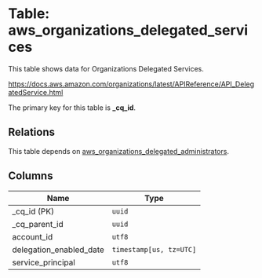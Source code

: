 # Table: aws_organizations_delegated_services

This table shows data for Organizations Delegated Services.

https://docs.aws.amazon.com/organizations/latest/APIReference/API_DelegatedService.html

The primary key for this table is **_cq_id**.

## Relations

This table depends on [aws_organizations_delegated_administrators](aws_organizations_delegated_administrators.md).

## Columns

| Name          | Type          |
| ------------- | ------------- |
|_cq_id (PK)|`uuid`|
|_cq_parent_id|`uuid`|
|account_id|`utf8`|
|delegation_enabled_date|`timestamp[us, tz=UTC]`|
|service_principal|`utf8`|